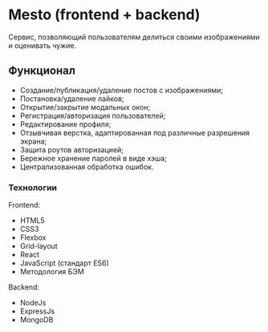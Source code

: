 # Mesto (frontend + backend)

Сервис, позволяющий пользователям делиться своими изображениями и оценивать чужие.

## Функционал

-  Создание/публикация/удаление постов с изображениями;
-  Постановка/удаление лайков;
-  Открытие/закрытие модальных окон;
-  Регистрация/авторизация пользователей;
-  Редактирование профиля;
-  Отзывчивая верстка, адаптированная под различные разрешения экрана;
-  Защита роутов авторизацией;
-  Бережное хранение паролей в виде хэша;
-  Централизованная обработка ошибок.

### Технологии
Frontend:
- HTML5
- CSS3
- Flexbox
- Grid-layout
- React
- JavaScript (стандарт ES6)
- Методология БЭМ

Backend:
- NodeJs
- ExpressJs
- MongoDB
